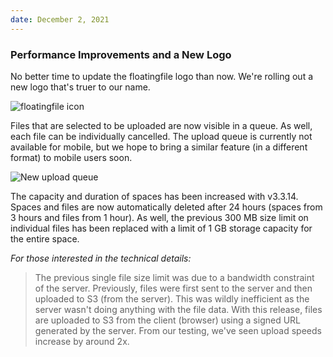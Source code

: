 ```yaml
---
date: December 2, 2021
---
```


### Performance Improvements and a New Logo

No better time to update the floatingfile logo than now. We're rolling out a new logo that's truer to our name.

![floatingfile icon](/images/changelog/3.3.14/banner1-blue-600x600.jpg)

Files that are selected to be uploaded are now visible in a queue. As well, each file can be individually cancelled. The upload queue is currently not available for mobile, but we hope to bring a similar feature (in a different format) to mobile users soon.

![New upload queue](/images/changelog/3.3.14/queue.jpg)

The capacity and duration of spaces has been increased with v3.3.14. Spaces and files are now automatically deleted after 24 hours (spaces from 3 hours and files from 1 hour). As well, the previous 300 MB size limit on individual files has been replaced with a limit of 1 GB storage capacity for the entire space.

_For those interested in the technical details:_

> The previous single file size limit was due to a bandwidth constraint of the server. Previously, files were first sent to the server and then uploaded to S3 (from the server). This was wildly inefficient as the server wasn't doing anything with the file data. With this release, files are uploaded to S3 from the client (browser) using a signed URL generated by the server. From our testing, we've seen upload speeds increase by around 2x.
